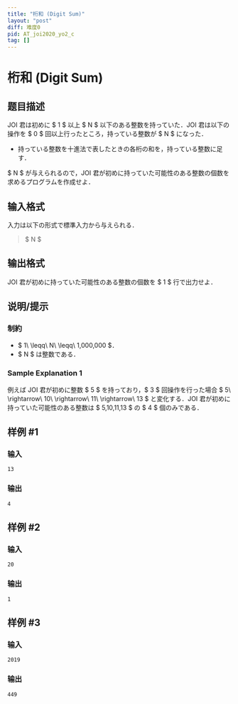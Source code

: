 ```yaml
---
title: "桁和 (Digit Sum)"
layout: "post"
diff: 难度0
pid: AT_joi2020_yo2_c
tag: []
---
```


# 桁和 (Digit Sum)

## 题目描述

[problemUrl]: https://atcoder.jp/contests/joi2020yo2/tasks/joi2020_yo2_c

JOI 君は初めに $ 1 $ 以上 $ N $ 以下のある整数を持っていた．JOI 君は以下の操作を $ 0 $ 回以上行ったところ，持っている整数が $ N $ になった．

- 持っている整数を十進法で表したときの各桁の和を，持っている整数に足す．

$ N $ が与えられるので，JOI 君が初めに持っていた可能性のある整数の個数を求めるプログラムを作成せよ．

## 输入格式

入力は以下の形式で標準入力から与えられる．

> $ N $

## 输出格式

JOI 君が初めに持っていた可能性のある整数の個数を $ 1 $ 行で出力せよ．

## 说明/提示

### 制約

- $ 1\ \leqq\ N\ \leqq\ 1\,000\,000 $．
- $ N $ は整数である．

### Sample Explanation 1

例えば JOI 君が初めに整数 $ 5 $ を持っており，$ 3 $ 回操作を行った場合 $ 5\ \rightarrow\ 10\ \rightarrow\ 11\ \rightarrow\ 13 $ と変化する．JOI 君が初めに持っていた可能性のある整数は $ 5,10,11,13 $ の $ 4 $ 個のみである．

## 样例 #1

### 输入

```
13
```

### 输出

```
4
```

## 样例 #2

### 输入

```
20
```

### 输出

```
1
```

## 样例 #3

### 输入

```
2019
```

### 输出

```
449
```

